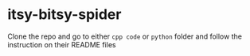# itsy-bitsy-spider

Clone the repo and go to either `cpp code` or `python` folder and follow the instruction on their README files
